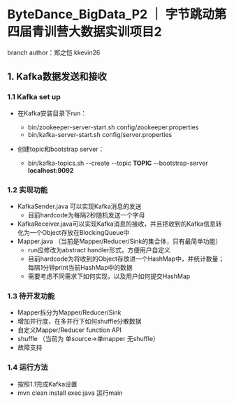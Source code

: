 # ByteDance_BigData_P2 ｜ 字节跳动第四届青训营大数据实训项目2
branch author：郑之恺 kkevin26

## 1. Kafka数据发送和接收
### 1.1 Kafka set up
- 在Kafka安装目录下run：
	- bin/zookeeper-server-start.sh config/zookeeper.properties
	- bin/kafka-server-start.sh config/server.properties

- 创建topic和bootstrap server：
	- bin/kafka-topics.sh --create --topic **TOPIC** --bootstrap-server **localhost:9092**

### 1.2 实现功能
- KafkaSender.java 可以实现Kafka消息的发送
	- 目前hardcode为每隔2秒随机发送一个字母
- KafkaReceiver.java可以实现Kafka消息的接收，并且把收到的Kafka信息转化为一个Object存放在BlockingQueue中
- Mapper.java （当前是Mapper/Reducer/Sink的集合体，只有最简单功能）
	- run应修改为abstract handler形式，方便用户自定义
	- 目前hardcode为将收到的Object存放进一个HashMap中，并统计数量；每隔1分钟print当前HashMap中的数据
	- 需要考虑不同需求下如何实现，以及用户如何提交HashMap

### 1.3 待开发功能
- Mapper拆分为Mapper/Reducer/Sink
- 增加并行度，在多并行下如何shuffle分散数据
- 自定义Mapper/Reducer function API
- shuffle （当前为 单source->单mapper 无shuffle）
- 故障支持


### 1.4 运行方法
- 按照1.1完成Kafka设置
- mvn clean install exec:java 运行main